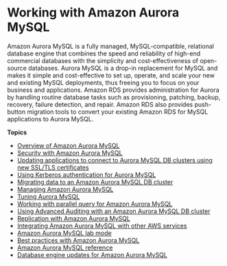 # Working with Amazon Aurora MySQL<a name="Aurora.AuroraMySQL"></a><a name="mysql"></a>

Amazon Aurora MySQL is a fully managed, MySQL\-compatible, relational database engine that combines the speed and reliability of high\-end commercial databases with the simplicity and cost\-effectiveness of open\-source databases\. Aurora MySQL is a drop\-in replacement for MySQL and makes it simple and cost\-effective to set up, operate, and scale your new and existing MySQL deployments, thus freeing you to focus on your business and applications\. Amazon RDS provides administration for Aurora by handling routine database tasks such as provisioning, patching, backup, recovery, failure detection, and repair\. Amazon RDS also provides push\-button migration tools to convert your existing Amazon RDS for MySQL applications to Aurora MySQL\.

**Topics**
+ [Overview of Amazon Aurora MySQL](Aurora.AuroraMySQL.Overview.md)
+ [Security with Amazon Aurora MySQL](AuroraMySQL.Security.md)
+ [Updating applications to connect to Aurora MySQL DB clusters using new SSL/TLS certificates](ssl-certificate-rotation-aurora-mysql.md)
+ [Using Kerberos authentication for Aurora MySQL](aurora-mysql-kerberos.md)
+ [Migrating data to an Amazon Aurora MySQL DB cluster](AuroraMySQL.Migrating.md)
+ [Managing Amazon Aurora MySQL](AuroraMySQL.Managing.md)
+ [Tuning Aurora MySQL](AuroraMySQL.Managing.Tuning.md)
+ [Working with parallel query for Amazon Aurora MySQL](aurora-mysql-parallel-query.md)
+ [Using Advanced Auditing with an Amazon Aurora MySQL DB cluster](AuroraMySQL.Auditing.md)
+ [Replication with Amazon Aurora MySQL](AuroraMySQL.Replication.md)
+ [Integrating Amazon Aurora MySQL with other AWS services](AuroraMySQL.Integrating.md)
+ [Amazon Aurora MySQL lab mode](AuroraMySQL.Updates.LabMode.md)
+ [Best practices with Amazon Aurora MySQL](AuroraMySQL.BestPractices.md)
+ [Amazon Aurora MySQL reference](AuroraMySQL.Reference.md)
+ [Database engine updates for Amazon Aurora MySQL](AuroraMySQL.Updates.md)